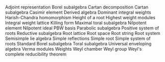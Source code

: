 Adjoint representation
Borel subalgebra
Cartan decomposition
Cartan subalgebra
Casimir element
Derived algebra
Dominant integral weights
Harish-Chandra homomorphism
Height of a root
Highest weight modules
Integral weight lattice
Killing form
Maximal toral subalgebra
Nilpotent element
Nilpotent ideal
PBW basis
Parabolic subalgebra
Positive system of roots
Reductive subalgebra
Root lattice
Root space
Root string
Root system
Semisimple lie algebra
Simple reflections
Simple root
Simple system of roots
Standard Borel subalgebra
Toral subalgebra
Universal enveloping algebra
Verma modules
Weights
Weyl chamber
Weyl group
Weyl's complete reducibility theorem
